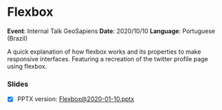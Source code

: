 # Flexbox

**Event**: Internal Talk GeoSapiens
**Date**: 2020/10/10
**Language**: Portuguese (Brazil)

A quick explanation of how flexbox works and its properties to make responsive interfaces. 
Featuring a recreation of the twitter profile page using flexbox.

### Slides

* [x] PPTX version: [Flexbox@2020-01-10.pptx](./Flexbox@2020-01-10.pptx)

